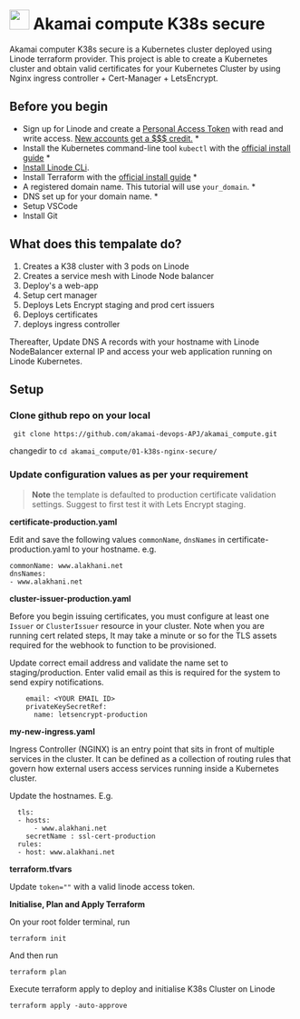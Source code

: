 # <img src="https://user-images.githubusercontent.com/25181517/183345121-36788a6e-5462-424a-be67-af1ebeda79a2.png" width="35" height="35"> Akamai compute K38s secure

Akamai computer K38s secure is a Kubernetes cluster deployed using Linode terraform provider. This project is able to create a Kubernetes cluster and obtain valid certificates for your Kubernetes Cluster by using Nginx ingress controller + Cert-Manager + LetsEncrypt.

## Before you begin

- Sign up for Linode and create a [Personal Access Token](https://www.linode.com/docs/products/tools/api/guides/manage-api-tokens/) with read and write access. [New accounts get a $$$ credit.](https://linode.com/cfe)  *
- Install the Kubernetes command-line tool `kubectl` with the [official install guide](https://kubernetes.io/docs/tasks/tools/) *
- [Install Linode CLi](https://www.linode.com/docs/products/tools/api/guides/manage-api-tokens/).
- Install Terraform with the [official install guide](https://developer.hashicorp.com/terraform/downloads) *
- A registered domain name. This tutorial will use `your_domain`. *
- DNS set up for your domain name. *
- Setup VSCode
- Install Git

## What does this tempalate do?

1. Creates a K38 cluster with 3 pods on Linode
2. Creates a service mesh with Linode Node balancer
3. Deploy's a web-app
4. Setup cert manager
5. Deploys Lets Encrypt staging and prod cert issuers
6. Deploys certificates
7. deploys ingress controller
 
Thereafter, Update DNS A records with your hostname with Linode NodeBalancer external IP and access your web application running on Linode Kubernetes.

## Setup

### Clone github repo on your local

``` git clone https://github.com/akamai-devops-APJ/akamai_compute.git```

changedir to ```cd akamai_compute/01-k38s-nginx-secure/```

### Update configuration values as per your requirement

> **Note**
> the template is defaulted to production certificate validation settings. Suggest to first test it with Lets Encrypt staging.

**certificate-production.yaml**

Edit and save the following values `commonName`, `dnsNames` in certificate-production.yaml to your hostname.
e.g.
  ```
  commonName: www.alakhani.net
  dnsNames:
  - www.alakhani.net
```

**cluster-issuer-production.yaml**

Before you begin issuing certificates, you must configure at least one `Issuer` or `ClusterIssuer` resource in your cluster. Note when you are running cert related steps, It may take a minute or so for the TLS assets required for the webhook to function to be provisioned.

Update correct email address and validate the name set to staging/production. Enter valid email as this is required for the system to send expiry notifications.
```
    email: <YOUR EMAIL ID>
    privateKeySecretRef:
      name: letsencrypt-production
```      

**my-new-ingress.yaml**

Ingress Controller (NGINX) is an entry point that sits in front of multiple services in the cluster. It can be defined as a collection of routing rules that govern how external users access services running inside a Kubernetes cluster.

Update the hostnames. E.g.

```
  tls:
  - hosts:
      - www.alakhani.net
    secretName : ssl-cert-production
  rules:
  - host: www.alakhani.net
  ```

  **terraform.tfvars**

  Update `token=""` with a valid linode access token.

  **Initialise, Plan and Apply Terraform**

  On your root folder terminal, run

  ``` terraform init ```

  And then run

  ```terraform plan```

  Execute terraform apply to deploy and initialise K38s Cluster on Linode

  ```terraform apply -auto-approve```